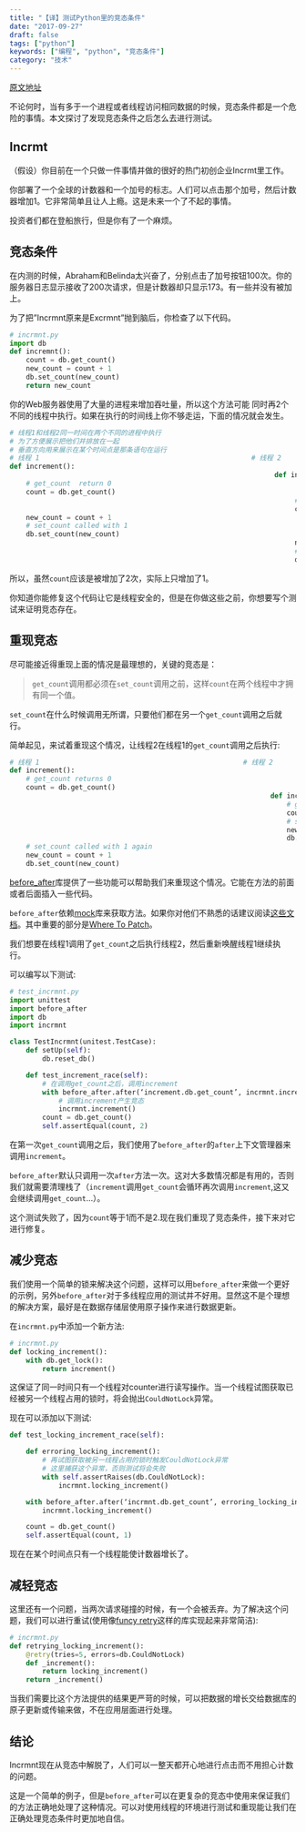```yaml
---
title: "【译】测试Python里的竞态条件"
date: "2017-09-27"
draft: false
tags: ["python"]
keywords: ["编程", "python", "竞态条件"]
category: "技术"
---
```




[原文地址](http://www.oreills.co.uk/2015/03/01/testing-race-conditions-in-python.html)

不论何时，当有多于一个进程或者线程访问相同数据的时候，竞态条件都是一个危险的事情。本文探讨了发现竞态条件之后怎么去进行测试。

## Incrmt

（假设）你目前在一个只做一件事情并做的很好的热门初创企业Incrmt里工作。

你部署了一个全球的计数器和一个加号的标志。人们可以点击那个加号，然后计数器增加1。它非常简单且让人上瘾。这是未来一个了不起的事情。

投资者们都在登船旅行，但是你有了一个麻烦。

## 竞态条件

在内测的时候，Abraham和Belinda太兴奋了，分别点击了加号按钮100次。你的服务器日志显示接收了200次请求，但是计数器却只显示173。有一些并没有被加上。

为了把”Incrmnt原来是Excrmnt”抛到脑后，你检查了以下代码。

```python
# incrmnt.py
import db
def incremnt():
    count = db.get_count()
    new_count = count + 1
    db.set_count(new_count)
    return new_count
```

你的Web服务器使用了大量的进程来增加吞吐量，所以这个方法可能 同时再2个不同的线程中执行。如果在执行的时间线上你不够走运，下面的情况就会发生。

```python
# 线程1和线程2同一时间在两个不同的进程中执行
# 为了方便展示把他们并排放在一起
# 垂直方向用来展示在某个时间点是那条语句在运行
# 线程 1                                                    # 线程 2
def increment():
                                                                 def increment():
    # get_count  return 0
    count = db.get_count()
                                                                      # get_count return 0 again
                                                                      count = db.get_count()
    new_count = count + 1
    # set_count called with 1
    db.set_count(new_count)
                                                                      new_count = count + 1
                                                                      # set_count called with 1 again
                                                                      db.set_count(new_count)
```

所以，虽然`count`应该是被增加了2次，实际上只增加了1。

你知道你能修复这个代码让它是线程安全的，但是在你做这些之前，你想要写个测试来证明竞态存在。

## 重现竞态

尽可能接近得重现上面的情况是最理想的，关键的竞态是：

> `get_count`调用都必须在`set_count`调用之前，这样`count`在两个线程中才拥有同一个值。

`set_count`在什么时候调用无所谓，只要他们都在另一个`get_count`调用之后就行。

简单起见，来试着重现这个情况，让线程2在线程1的`get_count`调用之后执行:

```python
# 线程 1                                                  # 线程 2
def increment():
    # get_count returns 0
    count = db.get_count()
                                                                def increment():
                                                                    # get_count returns 0 again
                                                                    count = db.get_count()
                                                                    # set_count called with 1
                                                                    new_count = count + 1
                                                                    db.set_count(new_count)
    # set_count called with 1 again
    new_count = count + 1
    db.set_count(new_count)
```

[before_after](https://pypi.python.org/pypi/before_after/)库提供了一些功能可以帮助我们来重现这个情况。它能在方法的前面或者后面插入一些代码。

`before_after`依赖[mock](https://pypi.python.org/pypi/mock)库来获取方法。如果你对他们不熟悉的话建议阅读[这些文档](http://www.voidspace.org.uk/python/mock/)。其中重要的部分是[Where To Patch](http://www.voidspace.org.uk/python/mock/patch.html#where-to-patch)。

我们想要在线程1调用了`get_count`之后执行线程2，然后重新唤醒线程1继续执行。

可以编写以下测试:

```python
# test_incrmnt.py
import unittest
import before_after
import db
import incrmnt

class TestIncrmnt(unitest.TestCase):
    def setUp(self):
        db.reset_db()

    def test_increment_race(self):
        # 在调用get_count之后，调用increment
        with before_after.after(‘increment.db.get_count’, incrmnt.increment):
            # 调用increment产生竞态
            incrmnt.increment()
        count = db.get_count()
        self.assertEqual(count, 2)
```

在第一次`get_count`调用之后，我们使用了`before_after`的`after`上下文管理器来调用`increment`。

`before_after`默认只调用一次`after`方法一次。这对大多数情况都是有用的，否则我们就需要清理栈了（`increment`调用`get_count`会循环再次调用`increment`,这又会继续调用`get_count`…）。

这个测试失败了，因为`count`等于1而不是2.现在我们重现了竞态条件，接下来对它进行修复。

## 减少竞态

我们使用一个简单的锁来解决这个问题，这样可以用`before_after`来做一个更好的示例，另外`before_after`对于多线程应用的测试并不好用。显然这不是个理想的解决方案，最好是在数据存储层使用原子操作来进行数据更新。

在`incrmnt.py`中添加一个新方法:

```python
# incrmnt.py
def locking_increment():
    with db.get_lock():
        return increment()
```

这保证了同一时间只有一个线程对counter进行读写操作。当一个线程试图获取已经被另一个线程占用的锁时，将会抛出`CouldNotLock`异常。

现在可以添加以下测试:

```python
def test_locking_increment_race(self):

    def erroring_locking_increment():
        # 再试图获取被另一线程占用的锁时触发CouldNotLock异常
        # 这里捕获这个异常，否则测试将会失败
        with self.assertRaises(db.CouldNotLock):
            incrmnt.locking_increment()

    with before_after.after(‘incrmnt.db.get_count’, erroring_locking_increment):
        incrmnt.locking_increment()

    count = db.get_count()
    self.assertEqual(count, 1)
```

现在在某个时间点只有一个线程能使计数器增长了。

## 减轻竞态

这里还有一个问题，当两次请求碰撞的时候，有一个会被丢弃。为了解决这个问题，我们可以进行重试(使用像[funcy retry](http://funcy.readthedocs.org/en/stable/flow.html#retry)这样的库实现起来非常简洁):

```python
# incrmnt.py
def retrying_locking_increment():
    @retry(tries=5, errors=db.CouldNotLock)
    def _increment():
        return locking_increment()
    return _increment()
```

当我们需要比这个方法提供的结果更严苛的时候，可以把数据的增长交给数据库的原子更新或传输来做，不在应用层面进行处理。

## 结论

Incrmnt现在从竞态中解脱了，人们可以一整天都开心地进行点击而不用担心计数的问题。

这是一个简单的例子，但是`before_after`可以在更复杂的竞态中使用来保证我们的方法正确地处理了这种情况。可以对使用线程的环境进行测试和重现能让我们在正确处理竞态条件时更加地自信。